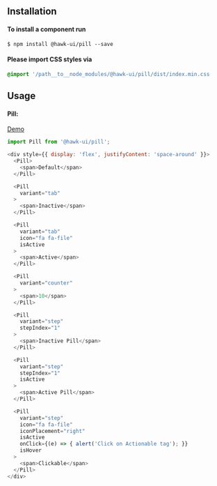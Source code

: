 ## Installation


#### To install a component run
`$ npm install @hawk-ui/pill --save`


#### Please import CSS styles via
```scss noeditor
@import '/path__to__node_modules/@hawk-ui/pill/dist/index.min.css
```


## Usage


#### Pill:
[Demo](https://hawk.oncrypt.co/#!/Pill/1)
```js static
import Pill from '@hawk-ui/pill';
```
```js
<div style={{ display: 'flex', justifyContent: 'space-around' }}>
  <Pill>
    <span>Default</span>
  </Pill>

  <Pill
    variant="tab"
  >
    <span>Inactive</span>
  </Pill>

  <Pill
    variant="tab"
    icon="fa fa-file"
    isActive
  >
    <span>Active</span>
  </Pill>

  <Pill
    variant="counter"
  >
    <span>10</span>
  </Pill>

  <Pill
    variant="step"
    stepIndex="1"
  >
    <span>Inactive Pill</span>
  </Pill>

  <Pill
    variant="step"
    stepIndex="1"
    isActive
  >
    <span>Active Pill</span>
  </Pill>

  <Pill
    variant="step"
    icon="fa fa-file"
    iconPlacement="right"
    isActive
    onClick={(e) => { alert('Click on Actionable tag'); }}
    isHover
  >
    <span>Clickable</span>
  </Pill>
</div>
```